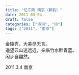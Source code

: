 ```yaml
---
title: "忆江南 南京（新韵）"
date: 2011-03-04
draft: false
categories: ["诗词", "词"]
tags: ["2011", "南京"]
---
```


金陵秀，­大美尽无言。­  
遥望云山迷远近，­亲临竹水醉青蓝。­  
闲步自翩然。  

2011.3.4 南京  
